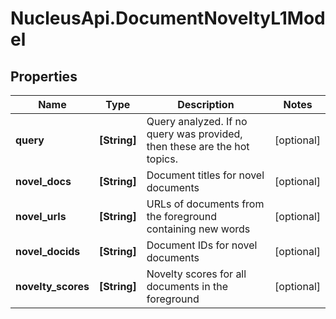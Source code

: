 # NucleusApi.DocumentNoveltyL1Model

## Properties
Name | Type | Description | Notes
------------ | ------------- | ------------- | -------------
**query** | **[String]** | Query analyzed. If no query was provided, then these are the hot topics. | [optional] 
**novel_docs** | **[String]** | Document titles for novel documents | [optional] 
**novel_urls** | **[String]** | URLs of documents from the foreground containing new words | [optional] 
**novel_docids** | **[String]** | Document IDs for novel documents | [optional] 
**novelty_scores** | **[String]** | Novelty scores for all documents in the foreground | [optional] 


